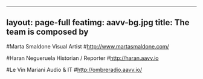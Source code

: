 ---
layout: page-full
featimg: aavv-bg.jpg
title: The team is composed by
----

#Marta Smaldone
Visual Artist
#http://www.martasmaldone.com/

#Haran Negueruela
Historian / Reporter
#http://haran.aavv.io

#Le Vin Mariani
Audio & IT 
#http://ombreradio.aavv.io/
  
